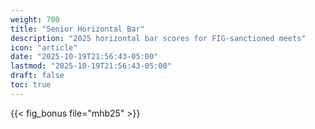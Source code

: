 ```yaml
---
weight: 700
title: "Senior Horizontal Bar"
description: "2025 horizontal bar scores for FIG-sanctioned meets"
icon: "article"
date: "2025-10-19T21:56:43-05:00"
lastmod: "2025-10-19T21:56:43-05:00"
draft: false
toc: true
---
```


{{< fig_bonus file="mhb25" >}}